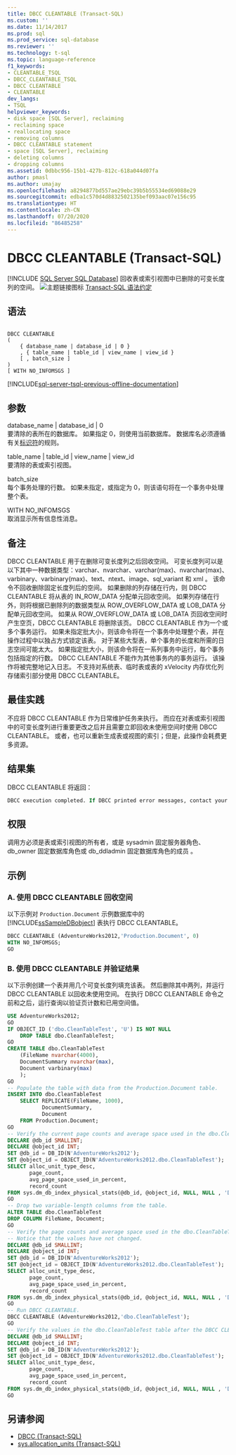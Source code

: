 ```yaml
---
title: DBCC CLEANTABLE (Transact-SQL)
ms.custom: ''
ms.date: 11/14/2017
ms.prod: sql
ms.prod_service: sql-database
ms.reviewer: ''
ms.technology: t-sql
ms.topic: language-reference
f1_keywords:
- CLEANTABLE_TSQL
- DBCC_CLEANTABLE_TSQL
- DBCC CLEANTABLE
- CLEANTABLE
dev_langs:
- TSQL
helpviewer_keywords:
- disk space [SQL Server], reclaiming
- reclaiming space
- reallocating space
- removing columns
- DBCC CLEANTABLE statement
- space [SQL Server], reclaiming
- deleting columns
- dropping columns
ms.assetid: 0dbbc956-15b1-427b-812c-618a044d07fa
author: pmasl
ms.author: umajay
ms.openlocfilehash: a8294877bd557ae29ebc39b5b55534ed69088e29
ms.sourcegitcommit: edba1c570d4d8832502135bef093aac07e156c95
ms.translationtype: HT
ms.contentlocale: zh-CN
ms.lasthandoff: 07/20/2020
ms.locfileid: "86485258"
---
```

# <a name="dbcc-cleantable-transact-sql"></a>DBCC CLEANTABLE (Transact-SQL)

[!INCLUDE [SQL Server SQL Database](../../includes/applies-to-version/sql-asdb.md)]
回收表或索引视图中已删除的可变长度列的空间。
![主题链接图标](../../database-engine/configure-windows/media/topic-link.gif "“主题链接”图标") [Transact-SQL 语法约定](../../t-sql/language-elements/transact-sql-syntax-conventions-transact-sql.md)
  
## <a name="syntax"></a>语法  
  
```syntaxsql
  
DBCC CLEANTABLE  
(  
    { database_name | database_id | 0 }  
    , { table_name | table_id | view_name | view_id }  
    [ , batch_size ]  
)  
[ WITH NO_INFOMSGS ]  
```  
  
[!INCLUDE[sql-server-tsql-previous-offline-documentation](../../includes/sql-server-tsql-previous-offline-documentation.md)]

## <a name="arguments"></a>参数
 database_name \| database_id \| 0   
 要清除的表所在的数据库。 如果指定 0，则使用当前数据库。 数据库名必须遵循有关[标识符](../../relational-databases/databases/database-identifiers.md)的规则。  
  
 table_name \| table_id \| view_name \| view_id     
 要清除的表或索引视图。  
  
 batch_size  
 每个事务处理的行数。 如果未指定，或指定为 0，则该语句将在一个事务中处理整个表。  
  
 WITH NO_INFOMSGS  
 取消显示所有信息性消息。  
  
## <a name="remarks"></a>备注  
DBCC CLEANTABLE 用于在删除可变长度列之后回收空间。 可变长度列可以是以下其中一种数据类型：varchar、nvarchar、varchar(max)、nvarchar(max)、varbinary、varbinary(max)、text、ntext、image、sql_variant 和 xml            。 该命令不回收删除固定长度列后的空间。
如果删除的列存储在行内，则 DBCC CLEANTABLE 将从表的 IN_ROW_DATA 分配单元回收空间。 如果列存储在行外，则将根据已删除列的数据类型从 ROW_OVERFLOW_DATA 或 LOB_DATA 分配单元回收空间。 如果从 ROW_OVERFLOW_DATA 或 LOB_DATA 页回收空间时产生空页，DBCC CLEANTABLE 将删除该页。
DBCC CLEANTABLE 作为一个或多个事务运行。 如果未指定批大小，则该命令将在一个事务中处理整个表，并在操作过程中以独占方式锁定该表。 对于某些大型表，单个事务的长度和所需的日志空间可能太大。 如果指定批大小，则该命令将在一系列事务中运行，每个事务包括指定的行数。 DBCC CLEANTABLE 不能作为其他事务内的事务运行。
该操作将被完整地记入日志。
不支持对系统表、临时表或表的 xVelocity 内存优化列存储索引部分使用 DBCC CLEANTABLE。
  
## <a name="best-practices"></a>最佳实践  
不应将 DBCC CLEANTABLE 作为日常维护任务来执行。 而应在对表或索引视图中的可变长度列进行重要更改之后并且需要立即回收未使用空间时使用 DBCC CLEANTABLE。 或者，也可以重新生成表或视图的索引；但是，此操作会耗费更多资源。
  
## <a name="result-sets"></a>结果集  
DBCC CLEANTABLE 将返回：
  
```sql
DBCC execution completed. If DBCC printed error messages, contact your system administrator.  
```  
  
## <a name="permissions"></a>权限  
 调用方必须是表或索引视图的所有者，或是 sysadmin 固定服务器角色、db_owner 固定数据库角色或 db_ddladmin 固定数据库角色的成员    。  
  
## <a name="examples"></a>示例  
### <a name="a-using-dbcc-cleantable-to-reclaim-space"></a>A. 使用 DBCC CLEANTABLE 回收空间  
以下示例对 `Production.Document` 示例数据库中的 [!INCLUDE[ssSampleDBobject](../../includes/sssampledbobject-md.md)] 表执行 DBCC CLEANTABLE。
  
```sql  
DBCC CLEANTABLE (AdventureWorks2012,'Production.Document', 0)  
WITH NO_INFOMSGS;  
GO  
```  
  
### <a name="b-using-dbcc-cleantable-and-verifying-results"></a>B. 使用 DBCC CLEANTABLE 并验证结果  
以下示例创建一个表并用几个可变长度列填充该表。 然后删除其中两列，并运行 DBCC CLEANTABLE 以回收未使用空间。 在执行 DBCC CLEANTABLE 命令之前和之后，运行查询以验证页计数和已用空间值。
  
```sql  
USE AdventureWorks2012;  
GO  
IF OBJECT_ID ('dbo.CleanTableTest', 'U') IS NOT NULL  
    DROP TABLE dbo.CleanTableTest;  
GO  
CREATE TABLE dbo.CleanTableTest  
    (FileName nvarchar(4000),   
    DocumentSummary nvarchar(max),  
    Document varbinary(max)  
    );  
GO  
-- Populate the table with data from the Production.Document table.  
INSERT INTO dbo.CleanTableTest  
    SELECT REPLICATE(FileName, 1000),   
           DocumentSummary,   
           Document  
    FROM Production.Document;  
GO  
-- Verify the current page counts and average space used in the dbo.CleanTableTest table.  
DECLARE @db_id SMALLINT;  
DECLARE @object_id INT;  
SET @db_id = DB_ID(N'AdventureWorks2012');  
SET @object_id = OBJECT_ID(N'AdventureWorks2012.dbo.CleanTableTest');  
SELECT alloc_unit_type_desc,   
       page_count,   
       avg_page_space_used_in_percent,   
       record_count  
FROM sys.dm_db_index_physical_stats(@db_id, @object_id, NULL, NULL , 'Detailed');  
GO  
-- Drop two variable-length columns from the table.  
ALTER TABLE dbo.CleanTableTest  
DROP COLUMN FileName, Document;  
GO  
-- Verify the page counts and average space used in the dbo.CleanTableTest table  
-- Notice that the values have not changed.  
DECLARE @db_id SMALLINT;  
DECLARE @object_id INT;  
SET @db_id = DB_ID(N'AdventureWorks2012');  
SET @object_id = OBJECT_ID(N'AdventureWorks2012.dbo.CleanTableTest');  
SELECT alloc_unit_type_desc,   
       page_count,   
       avg_page_space_used_in_percent,   
       record_count  
FROM sys.dm_db_index_physical_stats(@db_id, @object_id, NULL, NULL , 'Detailed');  
GO  
-- Run DBCC CLEANTABLE.  
DBCC CLEANTABLE (AdventureWorks2012,'dbo.CleanTableTest');  
GO  
-- Verify the values in the dbo.CleanTableTest table after the DBCC CLEANTABLE command.  
DECLARE @db_id SMALLINT;  
DECLARE @object_id INT;  
SET @db_id = DB_ID(N'AdventureWorks2012');  
SET @object_id = OBJECT_ID(N'AdventureWorks2012.dbo.CleanTableTest');  
SELECT alloc_unit_type_desc,   
       page_count,   
       avg_page_space_used_in_percent,   
       record_count  
FROM sys.dm_db_index_physical_stats(@db_id, @object_id, NULL, NULL , 'Detailed');  
GO  
```  
  
## <a name="see-also"></a>另请参阅

- [DBCC (Transact-SQL)](../../t-sql/database-console-commands/dbcc-transact-sql.md)
- [sys.allocation_units (Transact-SQL)](../../relational-databases/system-catalog-views/sys-allocation-units-transact-sql.md)